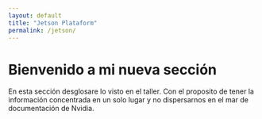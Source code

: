 ```yaml
--- 
layout: default 
title: "Jetson Plataform" 
permalink: /jetson/ 
---
```


# Bienvenido a mi nueva sección
En esta sección desglosare lo visto en el taller. Con el proposito de tener la información concentrada en un solo lugar y no dispersarnos en el mar de documentación de Nvidia.

